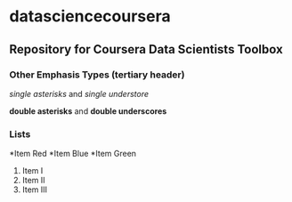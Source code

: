 # datasciencecoursera
## Repository for Coursera Data Scientists Toolbox

### Other Emphasis Types (tertiary header)

*single asterisks*  and _single understore_

**double asterisks** and __double underscores__

### Lists

*Item Red
*Item Blue
*Item Green

1. Item I
2. Item II
3. Item III
